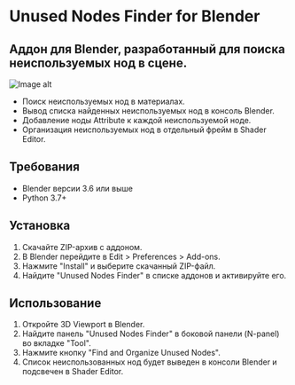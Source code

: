 # Unused Nodes Finder for Blender

## Аддон для Blender, разработанный для поиска неиспользуемых нод в сцене.

![Image alt](https://i.giphy.com/media/v1.Y2lkPTc5MGI3NjExdmp5aGJ3cmZ2NXl0Ync2ZnBkdTRpbGNsMm50N3gwNnJtZmlwbjhhYSZlcD12MV9pbnRlcm5hbF9naWZfYnlfaWQmY3Q9Zw/ziAj9OON3tCc4cWLmR/giphy.gif)

- Поиск неиспользуемых нод в материалах.
- Вывод списка найденных неиспользуемых нод в консоль Blender.
- Добавление ноды Attribute к каждой неиспользуемой ноде.
- Организация неиспользуемых нод в отдельный фрейм в Shader Editor.

## Требования

- Blender версии 3.6 или выше
- Python 3.7+

## Установка

1. Скачайте ZIP-архив с аддоном.
2. В Blender перейдите в Edit > Preferences > Add-ons.
3. Нажмите "Install" и выберите скачанный ZIP-файл.
4. Найдите "Unused Nodes Finder" в списке аддонов и активируйте его.

## Использование

1. Откройте 3D Viewport в Blender.
2. Найдите панель "Unused Nodes Finder" в боковой панели (N-panel) во вкладке "Tool".
3. Нажмите кнопку "Find and Organize Unused Nodes".
4. Список неиспользованных нод будет выведен в консоли Blender и подсвечен в Shader Editor.

